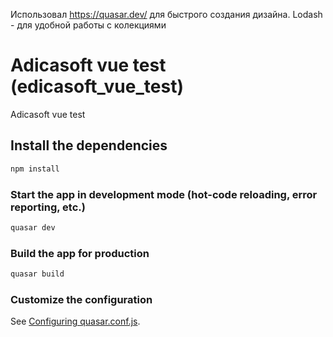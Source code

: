 Использовал https://quasar.dev/ для быстрого создания дизайна. Lodash - для удобной работы с колекциями 

# Adicasoft vue test (edicasoft_vue_test)

Adicasoft vue test

## Install the dependencies
```bash
npm install
```

### Start the app in development mode (hot-code reloading, error reporting, etc.)
```bash
quasar dev
```


### Build the app for production
```bash
quasar build
```

### Customize the configuration
See [Configuring quasar.conf.js](https://quasar.dev/quasar-cli/quasar-conf-js).
